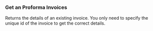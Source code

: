 ### Get an Proforma Invoices

Returns the details of an existing invoice. You only need to specify the unique
id of the invoice to get the correct details.
